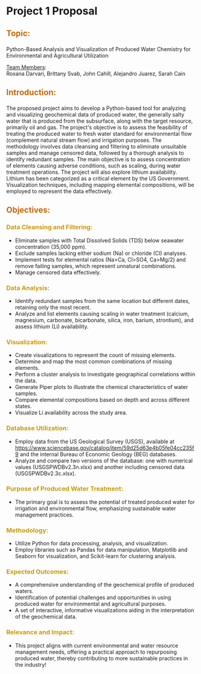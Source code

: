 # Project 1 Proposal

## <p style="color:#CC6600">Topic:</p> 
Python-Based Analysis and Visualization of Produced Water Chemistry for Environmental and Agricultural Utilization

<ins>Team Members</ins>: <br>
Roxana Darvari, Brittany Svab, John Cahill, Alejandro Juarez, Sarah Cain

## <p style="color:#CC6600">Introduction:</p> 
The proposed project aims to develop a Python-based tool for analyzing and visualizing geochemical data of produced water, the generally salty water that is produced from the subsurface, along with the target resource, primarily oil and gas. The project's objective is to assess the feasibility of treating the produced water to fresh water standard for environmental flow (complement natural stream flow) and irrigation purposes. The methodology involves data cleansing and filtering to eliminate unsuitable samples and manage censored data, followed by a thorough analysis to identify redundant samples. The main objective is to assess concentration of elements causing adverse conditions, such as scaling, during water treatment operations. The project will also explore lithium availability. Lithium has been categorized as a critical element by the US Government. Visualization techniques, including mapping elemental compositions, will be employed to represent the data effectively.

## <p style="color:#CC6600">Objectives:</p> 

### <p style="color:#CC9900">Data Cleansing and Filtering:</p> 
-	Eliminate samples with Total Dissolved Solids (TDS) below seawater concentration (35,000 ppm).
-	Exclude samples lacking either sodium (Na) or chloride (Cl) analyses.
-	Implement tests for elemental ratios (Na>Ca, Cl>SO4, Ca>Mg/2) and remove failing samples, which represent unnatural combinations.
-	Manage censored data effectively.

### <p style="color:#CC9900">Data Analysis:</p> 
-	Identify redundant samples from the same location but different dates, retaining only the most recent.
-	Analyze and list elements causing scaling in water treatment (calcium, magnesium, carbonate, bicarbonate, silica, iron, barium, strontium), and assess lithium (Li) availability.

### <p style="color:#CC9900">Visualization:</p> 
-	Create visualizations to represent the count of missing elements.
-	Determine and map the most common combinations of missing elements.
-	Perform a cluster analysis to investigate geographical correlations within the data.
-	Generate Piper plots to illustrate the chemical characteristics of water samples.
-	Compare elemental compositions based on depth and across different states.
-	Visualize Li availability across the study area.

### <p style="color:#CC9900">Database Utilization:</p> 
-	Employ data from the US Geological Survey (USGS), available at https://www.sciencebase.gov/catalog/item/59d25d63e4b05fe04cc235f9 and the internal Bureau of Economic Geology (BEG) databases.
-	Analyze and compare two versions of the database: one with numerical values (USGSPWDBv2.3n.xlsx) and another including censored data (USGSPWDBv2.3c.xlsx).

### <p style="color:#CC9900">Purpose of Produced Water Treatment:</p> 
- The primary goal is to assess the potential of treated produced water for irrigation and environmental flow, emphasizing sustainable water management practices.

### <p style="color:#CC9900">Methodology:</p> 
-	Utilize Python for data processing, analysis, and visualization.
-	Employ libraries such as Pandas for data manipulation, Matplotlib and Seaborn for visualization, and Scikit-learn for clustering analysis.

### <p style="color:#CC9900">Expected Outcomes:</p> 
-	A comprehensive understanding of the geochemical profile of produced waters.
-	Identification of potential challenges and opportunities in using produced water for environmental and agricultural purposes.
-	A set of interactive, informative visualizations aiding in the interpretation of the geochemical data.

### <p style="color:#CC9900">Relevance and Impact:</p> 
- This project aligns with current environmental and water resource management needs, offering a practical approach to repurposing produced water, thereby contributing to more sustainable practices in the industry!
